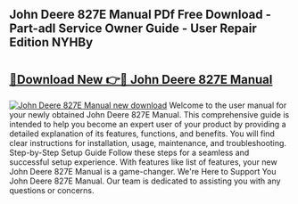 ## John Deere 827E Manual PDf Free Download - Part-adI Service Owner Guide - User Repair Edition NYHBy

# <h2><a href="http://bc90051.oget.top/?id=John+Deere+827E+Manual">🔗Download New 👉🔴 John Deere 827E Manual</a></h2>

[![John Deere 827E Manual new download](https://i.imgur.com/5g1atiW.png)](http://bc90051.oget.top/?id=John+Deere+827E+Manual)
Welcome to the user manual for your newly obtained John Deere 827E Manual. This comprehensive guide is intended to help you become an expert user of your product by providing a detailed explanation of its features, functions, and benefits. You will find clear instructions for installation, usage, maintenance, and troubleshooting. Step-by-Step Setup Guide Follow these steps for a seamless and successful setup experience. With features like list of features, your new John Deere 827E Manual is a game-changer. We're Here to Support You John Deere 827E Manual. Our team is dedicated to assisting you with any questions or concerns.
